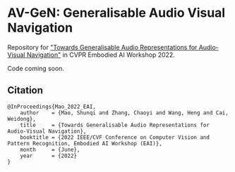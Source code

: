 # AV-GeN: Generalisable Audio Visual Navigation

Repository for ["Towards Generalisable Audio Representations for Audio-Visual Navigation"](https://arxiv.org/abs/2206.00393) in CVPR Embodied AI Workshop 2022.

Code coming soon.

## Citation  
```
@InProceedings{Mao_2022_EAI,
    author    = {Mao, Shunqi and Zhang, Chaoyi and Wang, Heng and Cai, Weidong},
    title     = {Towards Generalisable Audio Representations for Audio-Visual Navigation},
    booktitle = {2022 IEEE/CVF Conference on Computer Vision and Pattern Recognition, Embodied AI Workshop (EAI)},
    month     = {June},
    year      = {2022}
}
```
